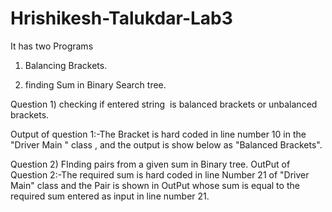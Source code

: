 # Hrishikesh-Talukdar-Lab3
It has two Programs

1) Balancing Brackets. 

2) finding Sum in Binary Search tree.

Question 1) checking if entered string  is balanced brackets or unbalanced brackets.

Output of question 1:-The Bracket is hard coded in line number 10 in the "Driver Main " class , and the output is show below as "Balanced Brackets".

Question 2) FInding pairs from a given sum in Binary tree.
OutPut of Question 2:-The required sum is hard coded in line Number 21 of "Driver Main" class and the Pair is shown in OutPut whose sum is equal to the required sum entered as input in line number 21. 

